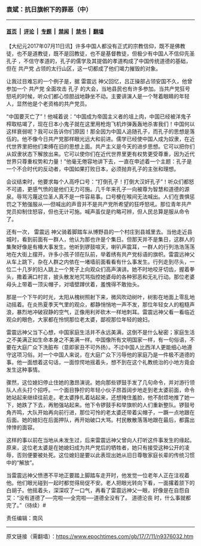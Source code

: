 ### 袁斌：抗日旗帜下的罪恶（中）

---

#### [首页](../../../..?n9376032) &nbsp;|&nbsp; [评论](../../../../../epoch-comment?n9376032) &nbsp;|&nbsp; [专题](../../../../../epoch-special?n9376032) &nbsp;|&nbsp; [禁闻](../../../../../epoch-news?n9376032) &nbsp;|&nbsp; [禁书](../../../../../books?n9376032) &nbsp;|&nbsp; [翻墙](https://github.com/gfw-breaker/nogfw/blob/master/README.md?n9376032)


<div class="post_content" id="artbody" itemprop="articleBody">
 <!-- article content begin -->
 <p>
  【大纪元2017年07月11日讯】许多中国人都没有正式的宗教信仰，既不是佛教徒，也不是道教徒，既不是回教徒，也不是基督教徒，但极少有中国人不信仰先圣
  <ok href="https://www.epochtimes.com/gb/tag/%E5%AD%94%E5%AD%90.html">
   孔子
  </ok>
  ，不信守孝道的，孔子的儒学及其提倡的孝道构成了中国传统道德的基础，但在
  <ok href="https://www.epochtimes.com/gb/tag/%E5%85%B1%E4%BA%A7%E5%85%9A.html">
   共产党
  </ok>
  占领的太行山区，这一切都成了他们竭力摧毁的对象。
 </p>
 <p>
  让我过目难忘的一个例子是，据
  <ok href="https://www.epochtimes.com/gb/tag/%E9%9B%B7%E9%9C%87%E8%BF%9C.html">
   雷震远
  </ok>
  神父回忆，吕正操部占领安国不久，他曾参加一个
  <ok href="https://www.epochtimes.com/gb/tag/%E5%85%B1%E4%BA%A7%E5%85%9A.html">
   共产党
  </ok>
  全面攻击
  <ok href="https://www.epochtimes.com/gb/tag/%E5%AD%94%E5%AD%90.html">
   孔子
  </ok>
  的大会，当地县民也有许多参加。当共产党狂号怒吼的时候，听众们都心惊胆战地静坐不动。主要讲演人是一个弩着眼睛的年轻人，显然他是个老资格的共产党员。
 </p>
 <p>
  “中国要灭亡了”！他喊着说：“中国成为帝国主义者的俎上肉，中国已经被洋鬼子榨取枯竭了，现在日本小鬼子就在这里用枪炮飞机炸弹轰轰地杀害我们！中国何以这样衰弱呢？我可以告诉你们原因！那全因为中国人追随孔子，而孔子的思想是落伍的。他不像今日共产党那样眼光远大和前进。儒学已经使中国人成为奴隶，在近代世界里把他们束缚在旧的思想上面。共产主义是今天的进步思想。它可以把你们从奴隶状态下解放出来。它可以使你们在近代世界里更有权势更受尊重，因为近代世界只尊重权势和力量！”他毫无倦容地讲下去，一直在申述着一个主题：孔子是一个不合时代的反动者，中国如果打败日本，必须抛弃孔子的主张和理想。
 </p>
 <p>
  会议结束时，他要求每个人高呼口号：“打倒孔子！打倒大汉奸孔子”！听众们都怒不可遏，更感气愤的是他们无力可施。几千年来孔子一向被尊为智慧和道德的源泉。辱骂污蔑这位圣人真不是一件容易事。口号梗在喉间无法喊出。人们在畏惧惩罚之下勉强服从──但喊出的声音并不是共产党所希望的狂呼怒吼。那位青年共产党员抑制住怒容，但也无计可施。喊声虽仅是约略可辨，但人民总算是服从命令了。
 </p>
 <p>
  还有一次，
  <ok href="https://www.epochtimes.com/gb/tag/%E9%9B%B7%E9%9C%87%E8%BF%9C.html">
   雷震远
  </ok>
  神父骑着脚踏车从博野县的一个村庄到县城里去。当他走近县城时，看到前面有一群人，他认为那也许是个集日。但那天并不是集日，这群人的集聚好像是有椿大事发生。他听到锣鼓喧天，喇叭声震耳，一群人的行列浩浩荡荡地在大街上摆开。许多小孩子领在队前，举着绣有共产党标语的旗帜。雷震远神父从车上跳下，杂在人群之内依在一堵墙前面看看有什么事发生。行列走到尽头，一位二十几岁的妇人跳上一个凳子上向观众们高声演讲。她不时地咬牙切齿，握着拳头，撒着满口村言，披头散发地咒骂指控她婆母的各种邪恶和无礼行动。那位老婆母头上带着一顶尖帽子，对墙壁蹲伏着，羞愧得不敢抬头。
 </p>
 <p>
  那是一个下午的时光，太阳从槐树照射下来，微风吹动树叶，树影在地面上零乱地动摇着。在炎热夏季天气里的观众，都静悄悄地一声不发，那位年轻女人的粗糙声浪，暴烈地冲破寂静的空气，正像用利斧砍木一样地刺耳。雷震远神父看一看临近观众的眼色，大家都在怜悯那位老太婆，鄙视那位年轻的媳妇。
 </p>
 <p>
  雷震远神父当下心想，中国家庭生活并不永远美满，这倒不是什么秘密；家庭生活之不美满正如生命本身之不美满一样。中国像所有文明国家一样，有一句俗语，不要在大庭广众下洗脏布（意即家丑不可外扬）。不过中国人比西洋人更能细心地遵守这项习俗。对一个中国人来说，在大庭广众下污辱他的家庭乃是一件极不道德的事。他一面想着这句话，一面惊愕地摇着头，想不到在这个礼教统治的小地方竟会发生这种事情。
 </p>
 <p>
  骤然，这位媳妇停止住她的激昂演说。她向那些锣鼓手发了几句命令，并对游行领队人点头打个招呼。一个面目狰狞的年轻小伙子昂首阔步地走到老太婆前面，命令她站起来继续往前走。老太婆挣扎着站起来，还想掩住羞脸，他不耐烦地推了她一下，她跌了下去，再勉强站起来。他下令锣鼓手和举旗帜的人们重新整队。锣鼓号角齐鸣，大队开始再向前行进，那位可怜的老太婆还带着尖帽子，一蹶一点地跟在后面。她的媳妇在后面押队，再开始破口大骂。村民散散落落地跟在最后，都露出悻悻的面容。
 </p>
 <p>
  这样的事以前在当地从未发生过，后来雷震远神父曾向人打听这件事发生的缘起。原来，这位老太婆是在她媳妇成为共产党后的牺牲者，她只有接受这种公开的凌辱，否则便要被处死。这位媳妇是要以此表现出她从旧日尊敬家庭长辈的传统习惯中的“解放”。
 </p>
 <p>
  当雷震远神父愤懑不平地正要踏上脚踏车走开时，他发觉一位老年人正在注视着他。他们眼光碰到一起时都觉得局促不安。老人把眼光转向下看，一面撂着颔下的白胡子。他摇着头，深深叹了一口气，再看了雷震远神父一眼，好像是在自怨自艾：“没有道德了──完啦──全完啦──道德全没有了。
  <ok href="https://www.epochtimes.com/gb/tag/%E9%81%93%E5%BE%B7%E6%B2%A6%E4%B8%A7.html">
   道德沦丧
  </ok>
  时，什么事就都完了。”（待续）#
 </p>
 <p>
  责任编辑：南风
 </p>
 <!-- article content end -->
 <div id="below_article_ad">
 </div>
</div>


---

原文链接（需翻墙）：https://www.epochtimes.com/gb/17/7/11/n9376032.htm